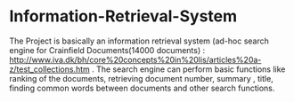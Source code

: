 Information-Retrieval-System
============================

The Project is basically  an information retrieval system (ad-hoc search engine for Crainfield Documents(14000 documents) : http://www.iva.dk/bh/core%20concepts%20in%20lis/articles%20a-z/test_collections.htm . The search engine can perform basic functions like ranking of the documents, retrieving document number, summary , title, finding common words between documents and other search functions. 
